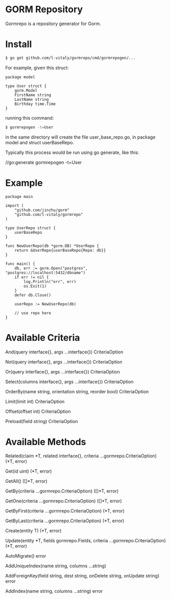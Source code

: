 GORM Repository
===============

Gormrepo is a repository generator for Gorm.

# Install

``` bash
$ go get github.com/l-vitaly/gormrepo/cmd/gormrepogen/...
```

For example, given this struct: 

``` golang
package model

type User struct {
    gorm.Model
    FirstName string
    LastName string
    Birthday time.Time
}
```

running this command: 

``` bash
$ gormrepogen -t=User
```

in the same directory will create the file user_base_repo.go, in package model and struct userBaseRepo.

Typically this process would be run using go generate, like this:

//go:generate gormrepogen -t=User

# Example 

``` golang
package main

import (
	"github.com/jinzhu/gorm"
	"github.com/l-vitaly/gormrepo"
)

type UserRepo struct {
    userBaseRepo
}

func NewUserRepo(db *gorm.DB) *UserRepo {
    return &UserRepo{userBaseRepo{Repo: db}}
}

func main() {
    db, err := gorm.Open("postgres", "postgres://localhost:5432/dbname")
	if err != nil {
		log.Println("err", err)
		os.Exit(1)
	}
	defer db.Close()
	
	userRepo := NewUserRepo(db)
	
	// use repo here
}
```

# Available Criteria

And(query interface{}, args ...interface{}) CriteriaOption

Not(query interface{}, args ...interface{}) CriteriaOption

Or(query interface{}, args ...interface{}) CriteriaOption

Select(columns interface{}, args ...interface{}) CriteriaOption

OrderBy(name string, orientation string, reorder bool) CriteriaOption

Limit(limit int) CriteriaOption

Offset(offset int) CriteriaOption

Preload(field string) CriteriaOption

# Available Methods

Related(claim *T, related interface{}, criteria ...gormrepo.CriteriaOption) (*T, error)

Get(id uint) (*T, error)

GetAll() ([]*T, error)

GetBy(criteria ...gormrepo.CriteriaOption) ([]*T, error)

GetOne(criteria ...gormrepo.CriteriaOption) ([]*T, error)

GetByFirst(criteria ...gormrepo.CriteriaOption) (*T, error)

GetByLast(criteria ...gormrepo.CriteriaOption) (*T, error)

Create(entity T) (*T, error)

Update(entity *T, fields gormrepo.Fields, criteria ...gormrepo.CriteriaOption) (*T, error)

AutoMigrate() error

AddUniqueIndex(name string, columns ...string)

AddForeignKey(field string, dest string, onDelete string, onUpdate string) error

AddIndex(name string, columns ...string) error
